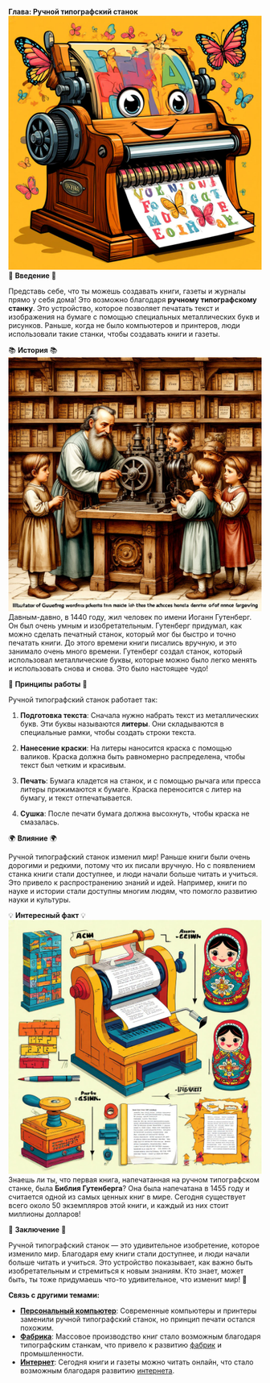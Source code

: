 **Глава: Ручной типографский станок**
![](./media/typograph/printing_intro.png)
🌟 **Введение** 🌟

Представь себе, что ты можешь создавать книги, газеты и журналы прямо у себя дома! Это возможно благодаря **ручному типографскому станку**. Это устройство, которое позволяет печатать текст и изображения на бумаге с помощью специальных металлических букв и рисунков. Раньше, когда не было компьютеров и принтеров, люди использовали такие станки, чтобы создавать книги и газеты. 

📚 **История** 📚
![](./media/typograph/gutenberg_workshop.png)
Давным-давно, в 1440 году, жил человек по имени Иоганн Гутенберг. Он был очень умным и изобретательным. Гутенберг придумал, как можно сделать печатный станок, который мог бы быстро и точно печатать книги. До этого времени книги писались вручную, и это занимало очень много времени. Гутенберг создал станок, который использовал металлические буквы, которые можно было легко менять и использовать снова и снова. Это было настоящее чудо!

🔧 **Принципы работы** 🔧

Ручной типографский станок работает так: 

1. **Подготовка текста**: Сначала нужно набрать текст из металлических букв. Эти буквы называются **литеры**. Они складываются в специальные рамки, чтобы создать строки текста.

2. **Нанесение краски**: На литеры наносится краска с помощью валиков. Краска должна быть равномерно распределена, чтобы текст был четким и красивым.

3. **Печать**: Бумага кладется на станок, и с помощью рычага или пресса литеры прижимаются к бумаге. Краска переносится с литер на бумагу, и текст отпечатывается.

4. **Сушка**: После печати бумага должна высохнуть, чтобы краска не смазалась.

🌍 **Влияние** 🌍

Ручной типографский станок изменил мир! Раньше книги были очень дорогими и редкими, потому что их писали вручную. Но с появлением станка книги стали доступнее, и люди начали больше читать и учиться. Это привело к распространению знаний и идей. Например, книги по науке и истории стали доступны многим людям, что помогло развитию науки и культуры.

💡 **Интересный факт** 💡
![](./media/typograph/press_mechanism.png)
Знаешь ли ты, что первая книга, напечатанная на ручном типографском станке, была **Библия Гутенберга**? Она была напечатана в 1455 году и считается одной из самых ценных книг в мире. Сегодня существует всего около 50 экземпляров этой книги, и каждый из них стоит миллионы долларов!

📖 **Заключение** 📖

Ручной типографский станок — это удивительное изобретение, которое изменило мир. Благодаря ему книги стали доступнее, и люди начали больше читать и учиться. Это устройство показывает, как важно быть изобретательным и стремиться к новым знаниям. Кто знает, может быть, ты тоже придумаешь что-то удивительное, что изменит мир! 🌈

**Связь с другими темами:**

- **[Персональный компьютер](Персональный_компьютер.md#персональный-компьютер)**: Современные компьютеры и принтеры заменили ручной типографский станок, но принцип печати остался похожим.
- **[Фабрика](Фабрика.md#фабрика)**: Массовое производство книг стало возможным благодаря типографским станкам, что привело к развитию [фабрик](Фабрика.md#фабрика) и промышленности.
- **[Интернет](Интернет.md#интернет)**: Сегодня книги и газеты можно читать онлайн, что стало возможным благодаря развитию [интернета](Интернет.md#интернет).